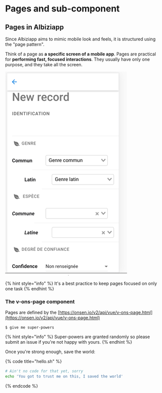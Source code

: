 # Pages and sub-component

## Pages in Albiziapp 

Since Albiziapp aims to mimic mobile look and feels, it is structured using the "page pattern". 

Think of a page as **a specific screen of a mobile app**. Pages are practical for **performing fast, focused interactions**. They usually have only one purpose, and they take all the screen. 

![A page for entering record](../../.gitbook/assets/image%20%288%29.png)

{% hint style="info" %}
It's a best practice to keep pages focused on only one task
{% endhint %}

###  The v-ons-page component

Pages are defined by the [https://onsen.io/v2/api/vue/v-ons-page.html](https://onsen.io/v2/api/vue/v-ons-page.html)

```
$ give me super-powers
```

{% hint style="info" %}
 Super-powers are granted randomly so please submit an issue if you're not happy with yours.
{% endhint %}

Once you're strong enough, save the world:

{% code title="hello.sh" %}
```bash
# Ain't no code for that yet, sorry
echo 'You got to trust me on this, I saved the world'
```
{% endcode %}



